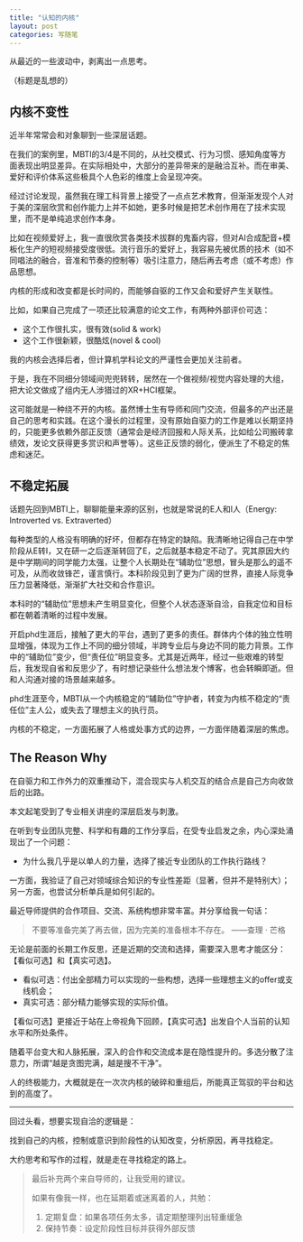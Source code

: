 ```yaml
---
title: "认知的内核"
layout: post
categories: 写随笔
---
```


从最近的一些波动中，剥离出一点思考。

（标题是乱想的）

<!-- more -->

## 内核不变性

近半年常常会和对象聊到一些深层话题。

在我们的案例里，MBTI的3/4是不同的，从社交模式、行为习惯、感知角度等方面表现出明显差异。在实际相处中，大部分的差异带来的是融洽互补。而在审美、爱好和评价体系这些极具个人色彩的维度上会呈现冲突。

经过讨论发现，虽然我在理工科背景上接受了一点点艺术教育，但渐渐发现个人对于美的深层欣赏和创作能力上并不如她，更多时候是把艺术创作用在了技术实现里，而不是单纯追求创作本身。

比如在视频爱好上，我一直很欣赏各类技术拔群的鬼畜内容，但对AI合成配音+模板化生产的短视频接受度很低。流行音乐的爱好上，我容易先被优质的技术（如不同唱法的融合，音准和节奏的控制等）吸引注意力，随后再去考虑（或不考虑）作品思想。

内核的形成和改变都是长时间的，而能够自驱的工作又会和爱好产生关联性。

比如，如果自己完成了一项还比较满意的论文工作，有两种外部评价可选：

* 这个工作很扎实，很有效(solid & work)
* 这个工作很新颖，很酷炫(novel & cool)

我的内核会选择后者，但计算机学科论文的严谨性会更加关注前者。

于是，我在不同细分领域间兜兜转转，居然在一个做视频/视觉内容处理的大组，把大论文做成了组内无人涉猎过的XR+HCI框架。

这可能就是一种绕不开的内核。虽然博士生有导师和同门交流，但最多的产出还是自己的思考和实践。在这个漫长的过程里，没有原始自驱力的工作是难以长期坚持的，只能更多依赖外部正反馈（通常会是经济回报和人际关系，比如给公司搬砖拿绩效，发论文获得更多赏识和声誉等）。这些正反馈的弱化，便派生了不稳定的焦虑和迷茫。

## 不稳定拓展

话题先回到MBTI上，聊聊能量来源的区别，也就是常说的E人和I人（Energy: Introverted vs. Extraverted）

每种类型的人格没有明确的好坏，但都存在特定的缺陷。我清晰地记得自己在中学阶段从E转I，又在研一之后逐渐转回了E，之后就基本稳定不动了。究其原因大约是中学期间的同学能力太强，让整个人长期处在“辅助位”思想，冒头是那么的遥不可及，从而收敛锋芒，谨言慎行。本科阶段见到了更为广阔的世界，直接人际竞争压力显著降低，渐渐扩大社交和合作意识。

本科时的“辅助位”思想未产生明显变化，但整个人状态逐渐自洽，自我定位和目标都在朝着清晰的过程中发展。

开启phd生涯后，接触了更大的平台，遇到了更多的责任。群体内个体的独立性明显增强，体现为工作上不同的细分领域，半跨专业后与身边不同的能力背景。工作中的“辅助位”变少，但“责任位”明显变多。尤其是近两年，经过一些艰难的转型后，我发现自省和反思少了，有时想记录些什么想法发个博客，也会转瞬即逝。但和人沟通对接的场景越来越多。

phd生涯至今，MBTI从一个内核稳定的“辅助位”守护者，转变为内核不稳定的“责任位”主人公，或失去了理想主义的执行员。

内核的不稳定，一方面拓展了人格或处事方式的边界，一方面伴随着深层的焦虑。

## The Reason Why

在自驱力和工作外力的双重推动下，混合现实与人机交互的结合点是自己方向收敛后的出路。

本文起笔受到了专业相关讲座的深层启发与刺激。

在听到专业团队完整、科学和有趣的工作分享后，在受专业启发之余，内心深处涌现出了一个问题：

* 为什么我几乎是以单人的力量，选择了接近专业团队的工作执行路线？

一方面，我验证了自己对领域综合知识的专业性差距（显著，但并不是特别大）；另一方面，也尝试分析单兵是如何引起的。

最近导师提供的合作项目、交流、系统构想非常丰富。并分享给我一句话：

> 不要等准备完美了再去做，因为完美的准备根本不存在。 ——查理 · 芒格

无论是前面的长期工作反思，还是近期的交流和选择，需要深入思考才能区分：【看似可选】和【真实可选】。

* 看似可选：付出全部精力可以实现的一些构想，选择一些理想主义的offer或支线机会；
* 真实可选：部分精力能够实现的实际价值。

【看似可选】更接近于站在上帝视角下回顾，【真实可选】出发自个人当前的认知水平和所处条件。

随着平台变大和人脉拓展，深入的合作和交流成本是在隐性提升的。多选分散了注意力，所谓“越是贪图完满，越是搜不干净”。

人的终极能力，大概就是在一次次内核的破碎和重组后，所能真正驾驭的平台和达到的高度了。

---

回过头看，想要实现自洽的逻辑是：

找到自己的内核，控制或意识到阶段性的认知改变，分析原因，再寻找稳定。

大约思考和写作的过程，就是走在寻找稳定的路上。



> 最后补充两个来自导师的，让我受用的建议。
>
> 如果有像我一样，也在延期着或迷离着的人，共勉：
>
> 1. 定期复盘：如果各项任务太多，请定期整理列出轻重缓急
> 2. 保持节奏：设定阶段性目标并获得外部反馈



